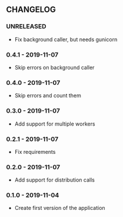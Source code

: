 ## CHANGELOG

### UNRELEASED

 - Fix background caller, but needs gunicorn

### 0.4.1 - 2019-11-07

 - Skip errors on background caller

### 0.4.0 - 2019-11-07

 - Skip errors and count them

### 0.3.0 - 2019-11-07

 - Add support for multiple workers

### 0.2.1 - 2019-11-07

 - Fix requirements

### 0.2.0 - 2019-11-07

 - Add support for distribution calls

### 0.1.0 - 2019-11-04

 - Create first version of the application
